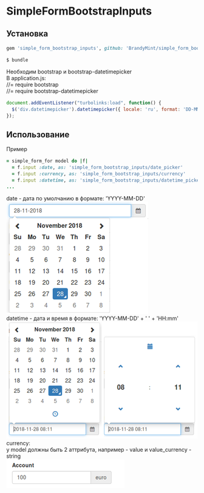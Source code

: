 # SimpleFormBootstrapInputs

## Установка

```ruby
gem 'simple_form_bootstrap_inputs', github: 'BrandyMint/simple_form_bootstrap_inputs'
```

```bash
$ bundle
```

Необходим bootstrap и bootstrap-datetimepicker\
В application.js:\
//= require bootstrap\
//= require bootstrap-datetimepicker
```javascript
document.addEventListener("turbolinks:load", function() {
  $('div.datetimepicker').datetimepicker({ locale: 'ru', format: 'DD-MM-YYYY' });
});
```

## Использование
Пример
```ruby
= simple_form_for model do |f|
  = f.input :date, as: 'simple_form_bootstrap_inputs/date_picker'
  = f.input :currency, as: 'simple_form_bootstrap_inputs/currency'
  = f.input :datetime, as: 'simple_form_bootstrap_inputs/datetime_picker'
...
```
date - дата по умолчанию в формате: 'YYYY-MM-DD'\
![date](/doc/date.png)\
datetime - дата и время в формате: 'YYYY-MM-DD' + ' ' + 'HH:mm'\
![datetime](/doc/datetime.png)\
currency:\
у model должны быть 2 аттрибута, например - value и value_currency - string\
![currency](/doc/currency.png)
